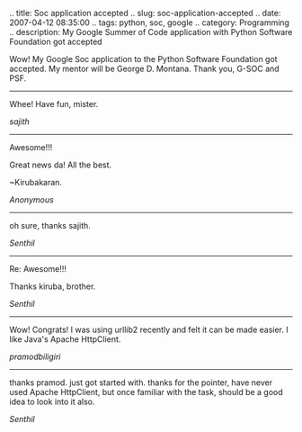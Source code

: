 .. title: Soc application accepted
.. slug: soc-application-accepted
.. date: 2007-04-12 08:35:00
.. tags: python, soc, google
.. category: Programming
.. description: My Google Summer of Code application with Python Software Foundation got accepted

Wow! My Google Soc application to the Python Software Foundation got accepted. My mentor will be George D. Montana. Thank you, G-SOC and PSF.


----


Whee!  Have fun, mister.

_sajith_

----


Awesome!!!



Great news da! All the best.



~Kirubakaran.

_Anonymous_

----


oh sure, thanks sajith.

_Senthil_

----


Re: Awesome!!!



Thanks kiruba, brother.

_Senthil_

----


Wow! Congrats! I was using urllib2 recently and felt it can be made easier. I like Java's Apache HttpClient.

_pramodbiligiri_

----


thanks pramod. just got started with. thanks for the pointer, have never used Apache HttpClient, but once familiar with the task, should be a good idea to look into it also.

_Senthil_